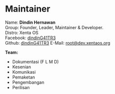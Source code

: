 # Maintainer
Name: **Dindin Hernawan**  
Group: Founder, Leader, Maintainer & Developer.    
Distro: Xenta OS  
Facebook: [dindinG41TR3](https://facebook.com/dindinG41TR3)   
Github:  [dindinG41TR3](https://github.com/dindinG41TR3)
E-Mail: <root@dev.xentaos.org>  

**Team:**
 * Dokumentasi (F L M D)
 * Kesenian
 * Komunikasi
 * Pemaketan
 * Pengembangan
 * Perilisan
